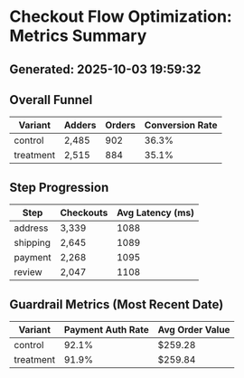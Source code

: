 # Checkout Flow Optimization: Metrics Summary
**Generated:** 2025-10-03 19:59:32
---
## Overall Funnel
| Variant | Adders | Orders | Conversion Rate |
|---------|--------|--------|-----------------|
| control | 2,485 | 902 | 36.3% |
| treatment | 2,515 | 884 | 35.1% |

## Step Progression
| Step | Checkouts | Avg Latency (ms) |
|------|-----------|------------------|
| address | 3,339 | 1088 |
| shipping | 2,645 | 1089 |
| payment | 2,268 | 1095 |
| review | 2,047 | 1108 |

## Guardrail Metrics (Most Recent Date)
| Variant | Payment Auth Rate | Avg Order Value |
|---------|-------------------|------------------|
| control | 92.1% | $259.28 |
| treatment | 91.9% | $259.84 |
